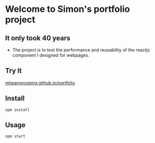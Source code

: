# Welcome to Simon's portfolio project
## It only took 40 years

- The project is to test the performance and reusability of the reactjs component I designed for webpages.


Try It
---

[mtwangyugeng.github.io/portfolio](https://mtwangyugeng.github.io/portfolio)

Install
---

`npm install`



Usage
---

`npm start`